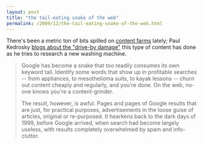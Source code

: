 ```yaml
---
layout: post
title: "the tail-eating snake of the web"
permalink: /2009/12/the-tail-eating-snake-of-the-web.html
---
```


<p>There&#39;s been a metric ton of bits spilled on <a href="http://www.wired.com/magazine/2009/10/ff_demandmedia/all/1">content farms</a> lately; Paul Kedrosky <a href="http://paul.kedrosky.com/archives/2009/12/dishwashers_dem.html">blogs about the &quot;drive-by damage&quot;</a> this type of content has done as he tries to research a new washing machine.</p>

<blockquote><p>Google has become a snake that too readily consumes its own keyword tail. Identify some words that show up in profitable searches -- from appliances, to mesothelioma suits, to kayak lessons -- churn out content cheaply and regularly, and you&#39;re done. On the web, no-one knows you&#39;re a content-grinder. </p><p>The result, however, is awful. Pages and pages of Google results that are just, for practical purposes, advertisements in the loose guise of articles, original or re-purposed. It hearkens back to the dark days of 1999, before Google arrived, when search had become largely useless, with results completely overwhelmed by spam and info-clutter.</p></blockquote>


